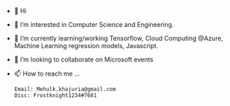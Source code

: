 - 👋 Hi
- 👀 I’m interested in Computer Science and Engineering. 
- 🌱 I’m currently learning/working Tensorflow, Cloud Computing @Azure, Machine Learning regression models, Javascript.
- 💞️ I’m looking to collaborate on Microsoft events
- 📫 How to reach me ...
      
      Email: Mehulk.khajuria@gmail.com
      Disc: Frostknight1234#7681

